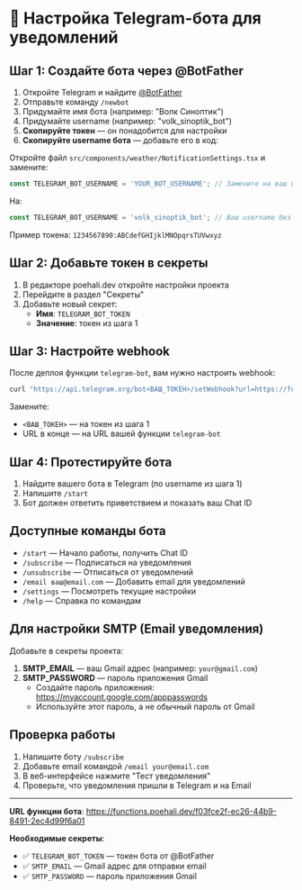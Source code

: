 # 🤖 Настройка Telegram-бота для уведомлений

## Шаг 1: Создайте бота через @BotFather

1. Откройте Telegram и найдите [@BotFather](https://t.me/BotFather)
2. Отправьте команду `/newbot`
3. Придумайте имя бота (например: "Волк Синоптик")
4. Придумайте username (например: "volk_sinoptik_bot")
5. **Скопируйте токен** — он понадобится для настройки
6. **Скопируйте username бота** — добавьте его в код:

Откройте файл `src/components/weather/NotificationSettings.tsx` и замените:

```typescript
const TELEGRAM_BOT_USERNAME = 'YOUR_BOT_USERNAME'; // Замените на ваш username
```

На:

```typescript
const TELEGRAM_BOT_USERNAME = 'volk_sinoptik_bot'; // Ваш username без @
```

Пример токена: `1234567890:ABCdefGHIjklMNOpqrsTUVwxyz`

## Шаг 2: Добавьте токен в секреты

1. В редакторе poehali.dev откройте настройки проекта
2. Перейдите в раздел "Секреты"
3. Добавьте новый секрет:
   - **Имя**: `TELEGRAM_BOT_TOKEN`
   - **Значение**: токен из шага 1

## Шаг 3: Настройте webhook

После деплоя функции `telegram-bot`, вам нужно настроить webhook:

```bash
curl "https://api.telegram.org/bot<ВАШ_ТОКЕН>/setWebhook?url=https://functions.poehali.dev/f03fce2f-ec26-44b9-8491-2ec4d99f6a01"
```

Замените:
- `<ВАШ_ТОКЕН>` — на токен из шага 1
- URL в конце — на URL вашей функции `telegram-bot`

## Шаг 4: Протестируйте бота

1. Найдите вашего бота в Telegram (по username из шага 1)
2. Напишите `/start`
3. Бот должен ответить приветствием и показать ваш Chat ID

## Доступные команды бота

- `/start` — Начало работы, получить Chat ID
- `/subscribe` — Подписаться на уведомления
- `/unsubscribe` — Отписаться от уведомлений
- `/email ваш@email.com` — Добавить email для уведомлений
- `/settings` — Посмотреть текущие настройки
- `/help` — Справка по командам

## Для настройки SMTP (Email уведомления)

Добавьте в секреты проекта:

1. **SMTP_EMAIL** — ваш Gmail адрес (например: `your@gmail.com`)
2. **SMTP_PASSWORD** — пароль приложения Gmail
   - Создайте пароль приложения: https://myaccount.google.com/apppasswords
   - Используйте этот пароль, а не обычный пароль от Gmail

## Проверка работы

1. Напишите боту `/subscribe`
2. Добавьте email командой `/email your@email.com`
3. В веб-интерфейсе нажмите "Тест уведомления"
4. Проверьте, что уведомления пришли в Telegram и на Email

---

**URL функции бота**: https://functions.poehali.dev/f03fce2f-ec26-44b9-8491-2ec4d99f6a01

**Необходимые секреты**:
- ✅ `TELEGRAM_BOT_TOKEN` — токен бота от @BotFather
- ✅ `SMTP_EMAIL` — Gmail адрес для отправки email
- ✅ `SMTP_PASSWORD` — пароль приложения Gmail